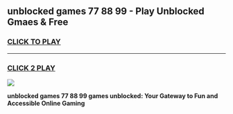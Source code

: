 
## unblocked games 77 88 99 - Play Unblocked Gmaes & Free
<h3>
<a href="https://news.freeplayer.one?title=unblocked_games_77_88_99&ref=16F">CLICK TO PLAY</a></h3>
<hr>

<h3>
<a href="https://news.freeplayer.one?title=unblocked_games_77_88_99&ref=16F">CLICK 2 PLAY</a>
  
</h3>

<a href="https://news.freeplayer.one?title=unblocked_games_77_88_99&ref=16F/"><img src="https://clearcache.store/games.png"></a>


**unblocked games 77 88 99 games unblocked: Your Gateway to Fun and Accessible Online Gaming**
